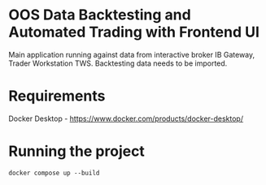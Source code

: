 # OOS Data Backtesting and Automated Trading with Frontend UI
Main application running against data from interactive broker IB Gateway, Trader Workstation TWS.
Backtesting data needs to be imported.

# Requirements
Docker Desktop - https://www.docker.com/products/docker-desktop/

# Running the project
```
docker compose up --build
```
